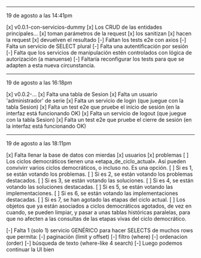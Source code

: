 -------------------------------------

19 de agosto a las 14:41pm

[x] v0.0.1-con-servicios-dummy
  [x] Los CRUD de las entidades principales...
    [x] toman parámetros de la request
    [x] los sanitizan
    [x] hacen la request
    [x] devuelven el resultado
  [-] Faltan los tests e2e con axios
  [-] Falta un servicio de SELECT plural
  [-] Falta una autentificación por sesión
    [-] Falta que los servicios de manipulación estén controlados con lógica de autorización (a manuense)
    [-] Faltaría reconfigurar los tests para que se adapten a esta nueva circunstancia.

-------------------------------------

19 de agosto a las 16:18pm

[x] v0.0.2-...
  [x] Falta una tabla de Sesion
  [x] Falta un usuario 'administrador' de serie
  [x] Falta un servicio de login (que juegue con la tabla Sesion)
    [x] Falta un test e2e que pruebe el inicio de sesión (en la interfaz está funcionando OK)
  [x] Falta un servicio de logout (que juegue con la tabla Sesion)
    [x] Falta un test e2e que pruebe el cierre de sesión (en la interfaz está funcionando OK)

-------------------------------------

19 de agosto a las 18:11pm

[x] Falta llenar la base de datos con mierdas
  [x] usuarios
  [x] problemas
[ ] Los ciclos democráticos tienen una «etapa_de_ciclo_actual». Así pueden convivirr varios ciclos democráticos, o incluso no. Es una opción.
  [ ] Si es 1, se están votando los problemas.
  [ ] Si es 2, se están votando los problemas destacados.
  [ ] Si es 3, se están votando las soluciones.
  [ ] Si es 4, se están votando las soluciones destacadas.
  [ ] Si es 5, se están votando las implementaciones.
  [ ] Si es 6, se están votando las implementaciones destacadas.
  [ ] Si es 7, se han agotado las etapas del ciclo actual.
    [ ] Los objetos que ya están asociados a ciclos democráticos agotados, de vez en cuando, se pueden limpiar, y pasar a unas tablas históricas paralelas, para que no afecten a las consultas de las etapas vivas del ciclo democrático.



[-] Falta 1 (solo 1) servicio GENÉRICO para hacer SELECTS de muchos rows que permita:
  [-] paginación (limit y offset)
  [-] filtro (where)
  [-] ordenacion (order)
  [-] búsqueda de texto (where-like 4 search)
[-] Luego podemos continuar la UI bien
